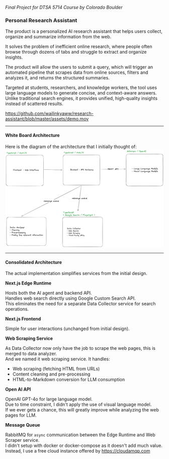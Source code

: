 *Final Project for DTSA 5714 Course by Colorado Boulder*

### Personal Research Assistant

The product is a personalized AI research assistant that helps users collect, organize and summarize information from
the web.

It solves the problem of inefficient online research, where people often browse through dozens of tabs and struggle to
extract and organize insights.

The product will allow the users to submit a query, which will trigger an automated pipeline that scrapes data from
online sources, filters and analyzes it, and returns the structured summaries.

Targeted at students, researchers, and knowledge workers, the tool uses large language models to generate concise, and
context-aware answers. Unlike traditional search engines, it provides unified, high-quality insights instead of
scattered results.

https://github.com/wailinkyaww/research-assistant/blob/master/assets/demo.mov

----

#### White Board Architecture

Here is the diagram of the architecture that I initially thought of:
![Architecture Diagram](./assets/whiteboard-architecture.png)

----

#### Consolidated Architecture

The actual implementation simplifies services from the initial design.

**Next.js Edge Runtime**

Hosts both the AI agent and backend API. <br/>
Handles web search directly using Google Custom Search API. <br/>
This eliminates the need for a separate Data Collector service for search operations.

**Next.js Frontend**

Simple for user interactions (unchanged from initial design).

**Web Scraping Service**

As Data Collector now only have the job to scrape the web pages, this is merged to data analyzer. <br/>
And we named it web scraping service. It handles:

- Web scraping (fetching HTML from URLs)
- Content cleaning and pre-processing
- HTML-to-Markdown conversion for LLM consumption

**Open AI API**

OpenAI GPT-4o for large language model. <br/>
Due to time constraint, I didn't apply the use of visual language model. <br/>
If we ever gets a chance, this will greatly improve while analyzing the web pages for LLM.

**Message Queue**

RabbitMQ for `async` communication between the Edge Runtime and Web Scraper service. <br/>
I didn't setup with docker or docker-compose as it doesn't add much value. <br/>
Instead, I use a free cloud instance offered by https://cloudamqp.com